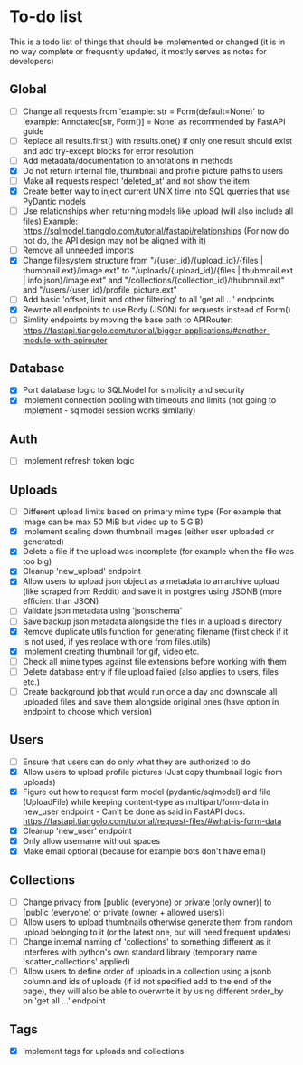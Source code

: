 # To-do list
This is a todo list of things that should be implemented or changed (it is in no way complete or frequently updated, it mostly serves as notes for developers)

## Global
- [ ] Change all requests from 'example: str = Form(default=None)' to 'example: Annotated[str, Form()] = None' as recommended by FastAPI guide
- [ ] Replace all results.first() with results.one() if only one result should exist and add try-except blocks for error resolution
- [ ] Add metadata/documentation to annotations in methods
- [x] Do not return internal file, thumbnail and profile picture paths to users
- [ ] Make all requests respect 'deleted_at' and not show the item
- [x] Create better way to inject current UNIX time into SQL querries that use PyDantic models
- [ ] Use relationships when returning models like upload (will also include all files) Example: https://sqlmodel.tiangolo.com/tutorial/fastapi/relationships (For now do not do, the API design may not be aligned with it) 
- [ ] Remove all unneeded imports
- [x] Change filesystem structure from "/{user_id}/{upload_id}/{files | thumbnail.ext}/image.ext" to "/uploads/{upload_id}/{files | thubmnail.ext | info.json}/image.ext" and "/collections/{collection_id}/thubmnail.ext" and "/users/{user_id}/profile_picture.ext"
- [ ] Add basic 'offset, limit and other filtering' to all 'get all ...' endpoints
- [x] Rewrite all endpoints to use Body (JSON) for requests instead of Form()
- [ ] Simlify endpoints by moving the base path to APIRouter: https://fastapi.tiangolo.com/tutorial/bigger-applications/#another-module-with-apirouter

## Database
- [x] Port database logic to SQLModel for simplicity and security
- [x] Implement connection pooling with timeouts and limits (not going to implement - sqlmodel session works similarly)

## Auth
- [ ] Implement refresh token logic

## Uploads
- [ ] Different upload limits based on primary mime type (For example that image can be max 50 MiB but video up to 5 GiB)
- [x] Implement scaling down thumbnail images (either user uploaded or generated)
- [x] Delete a file if the upload was incomplete (for example when the file was too big)
- [x] Cleanup 'new_upload' endpoint
- [x] Allow users to upload json object as a metadata to an archive upload (like scraped from Reddit) and save it in postgres using JSONB (more efficient than JSON)
- [ ] Validate json metadata using 'jsonschema'
- [ ] Save backup json metadata alongside the files in a upload's directory
- [x] Remove duplicate utils function for generating filename (first check if it is not used, if yes replace with one from files.utils)
- [x] Implement creating thumbnail for gif, video etc.
- [ ] Check all mime types against file extensions before working with them
- [ ] Delete database entry if file upload failed (also applies to users, files etc.)
- [ ] Create background job that would run once a day and downscale all uploaded files and save them alongside original ones (have option in endpoint to choose which version)

## Users
- [ ] Ensure that users can do only what they are authorized to do
- [x] Allow users to upload profile pictures (Just copy thumbnail logic from uploads)
- [x] Figure out how to request form model (pydantic/sqlmodel) and file (UploadFile) while keeping content-type as multipart/form-data in new_user endpoint - Can't be done as said in FastAPI docs: https://fastapi.tiangolo.com/tutorial/request-files/#what-is-form-data
- [x] Cleanup 'new_user' endpoint
- [x] Only allow username without spaces
- [x] Make email optional (because for example bots don't have email)

## Collections
- [ ] Change privacy from [public (everyone) or private (only owner)] to [public (everyone) or private (owner + allowed users)]
- [ ] Allow users to upload thumbnails otherwise generate them from random upload belonging to it (or the latest one, but will need frequent updates)
- [ ] Change internal naming of 'collections' to something different as it interferes with python's own standard library (temporary name 'scatter_collections' applied)
- [ ] Allow users to define order of uploads in a collection using a jsonb column and ids of uploads (if id not specified add to the end of the page), they will also be able to overwrite it by using different order_by on 'get all ...' endpoint

## Tags
- [x] Implement tags for uploads and collections